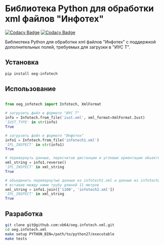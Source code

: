 # Библиотека Python для обработки xml файлов "Инфотех"
[![Codacy Badge](https://api.codacy.com/project/badge/Grade/1c0b638957f44500a10694410a238294)](https://www.codacy.com/manual/vb64/oeg.infotech.xml?utm_source=github.com&amp;utm_medium=referral&amp;utm_content=vb64/oeg.infotech.xml&amp;utm_campaign=Badge_Grade)
[![Codacy Badge](https://api.codacy.com/project/badge/Coverage/1c0b638957f44500a10694410a238294)](https://www.codacy.com/manual/vb64/oeg.infotech.xml?utm_source=github.com&utm_medium=referral&utm_content=vb64/oeg.infotech.xml&utm_campaign=Badge_Coverage)

Библиотека Python для обработки xml файлов "Инфотех" с поддержкой дополнительных полей, требуемых для загрузки в "ИУС Т".

## Установка

```bash
pip install oeg-infotech
```

## Использование

```python

from oeg_infotech import Infotech, XmlFormat

# загрузить файл в формате "ИУС Т"
info = Infotech.from_file('iust.xml', xml_format=XmlFormat.Iust)
'IUST_TYPE' in str(info)
True

# загрузить файл в формате "Инфотех"
info1 = Infotech.from_file('infotech1.xml')
'IPL_INSPECT' in str(info1)
True

# перевернуть данные, пересчитав дистанции и угловые ориентации обьектов
xml_string = info1.reverse()
'IPL_INSPECT' in xml_string
True

# обьединить перевернутые данные из infotech1.xml и данные из infotech2.xml,
# вставив между ними трубу длиной 11 метров
xml_string = info1.join(['1100', 'infotech2.xml'])
'IPL_INSPECT' in xml_string
True

```

## Разработка

```bash
git clone git@github.com:vb64/oeg.infotech.xml.git
cd oeg.infotech.xml
make setup PYTHON_BIN=/path/to/python27/executable
make tests
```